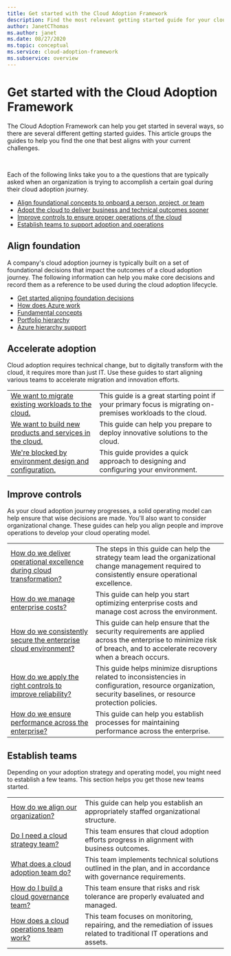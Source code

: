 ```yaml
---
title: Get started with the Cloud Adoption Framework
description: Find the most relevant getting started guide for your cloud adoption needs
author: JanetCThomas
ms.author: janet
ms.date: 08/27/2020
ms.topic: conceptual
ms.service: cloud-adoption-framework
ms.subservice: overview
---
```


# Get started with the Cloud Adoption Framework

The Cloud Adoption Framework can help you get started in several ways, so there are several different getting started guides. This article groups the guides to help you find the one that best aligns with your current challenges.

<br>

Each of the following links take you to a the questions that are typically asked when an organization is trying to accomplish a certain goal during their cloud adoption journey.

- [Align foundational concepts to onboard a person, project, or team](#align-foundation)
- [Adopt the cloud to deliver business and technical outcomes sooner](#accelerate-adoption)
- [Improve controls to ensure proper operations of the cloud](#improve-controls)
- [Establish teams to support adoption and operations](#establish-teams)

## Align foundation

A company's cloud adoption journey is typically built on a set of foundational decisions that impact the outcomes of a cloud adoption journey. The following information can help you make core decisions and record them as a reference to be used during the cloud adoption lifecycle.

- [Get started aligning foundation decisions](./cloud-concepts.md)
- [How does Azure work](./what-is-azure.md)
- [Fundamental concepts](../ready/considerations/fundamental-concepts.md)
- [Portfolio hierarchy](../reference/fundamental-concepts/hosting-hierarchy.md)
- [Azure hierarchy support](../reference/fundamental-concepts/hierarchy-azure-tools.md)

## Accelerate adoption

Cloud adoption requires technical change, but to digitally transform with the cloud, it requires more than just IT. Use these guides to start aligning various teams to accelerate migration and innovation efforts.

|                                                                                     |                                                                                                                                |
|-------------------------------------------------------------------------------------|--------------------------------------------------------------------------------------------------------------------------------|
| [We want to migrate existing workloads to the cloud.](./migrate.md)                   | This guide is a great starting point if your primary focus is migrating on-premises workloads to the cloud. |
| [We want to build new products and services in the cloud.](./innovate.md)             | This guide can help you prepare to deploy innovative solutions to the cloud.                                       |
| [We're blocked by environment design and configuration.](./design-and-configuration.md) | This guide provides a quick approach to designing and configuring your environment.                                           |

## Improve controls

As your cloud adoption journey progresses, a solid operating model can help ensure that wise decisions are made. You'll also want to consider organizational change. These guides can help you align people and improve operations to develop your cloud operating model.

|                                                                                     |                                                                                                                                |
|-------------------------------------------------------------------------------------|--------------------------------------------------------------------------------------------------------------------------------|
| [How do we deliver operational excellence during cloud transformation?](./operational-excellence.md)                   | The steps in this guide can help the strategy team lead the organizational change management required to consistently ensure operational excellence. |
| [How do we manage enterprise costs?](./manage-costs.md)                                          | This guide can help you start optimizing enterprise costs and manage cost across the environment.                                                                           |
| [How do we consistently secure the enterprise cloud environment?](./security.md)             | This guide can help ensure that the security requirements are applied across the enterprise to minimize risk of breach, and to accelerate recovery when a breach occurs.                                       |
| [How do we apply the right controls to improve reliability?](./reliability.md)                   | This guide helps minimize disruptions related to inconsistencies in configuration, resource organization, security baselines, or resource protection policies. |
| [How do we ensure performance across the enterprise?](./performance.md)                               | This guide can help you establish processes for maintaining performance across the enterprise.                               |

## Establish teams

Depending on your adoption strategy and operating model, you might need to establish a few teams. This section helps you get those new teams started.

|                                                                                     |                                                                                                                                |
|-------------------------------------------------------------------------------------|--------------------------------------------------------------------------------------------------------------------------------|
| [How do we align our organization?](./org-alignment.md)                               | This guide can help you establish an appropriately staffed organizational structure.                               |
| [Do I need a cloud strategy team?](./team/cloud-strategy.md)     | This team ensures that cloud adoption efforts progress in alignment with business outcomes.                                |
| [What does a cloud adoption team do?](./team/cloud-adoption.md)     | This team implements technical solutions outlined in the plan, and in accordance with governance requirements.             |
| [How do I build a cloud governance team?](./team/cloud-governance.md) | This team ensure that risks and risk tolerance are properly evaluated and managed.                                         |
| [How does a cloud operations team work?](./team/cloud-operations.md) | This team focuses on monitoring, repairing, and the remediation of issues related to traditional IT operations and assets. |
